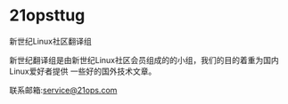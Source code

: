 21opsttug
=========

新世纪Linux社区翻译组

新世纪翻译组是由新世纪Linux社区会员组成的的小组，我们的目的着重为国内Linux爱好者提供
一些好的国外技术文章。


联系邮箱:service@21ops.com
